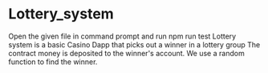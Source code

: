 # Lottery_system
Open the given file in command prompt and run npm run test
Lottery system is a basic Casino Dapp that picks out a winner in a lottery group
The contract money is deposited to the winner's account. We use a random function to find the winner.

